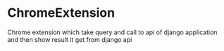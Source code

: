 # ChromeExtension
Chrome extension which take query and call to api of django application and then show result it get from django api
